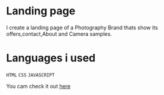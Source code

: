 # Landing page
I create a landing page of a Photography Brand thats show its offers,contact,About and Camera samples.
# Languages i used
`HTML` `CSS` `JAVASCRIPT`

You cam check it out [here](https://codewith-yush.github.io/Landing-page-/)
